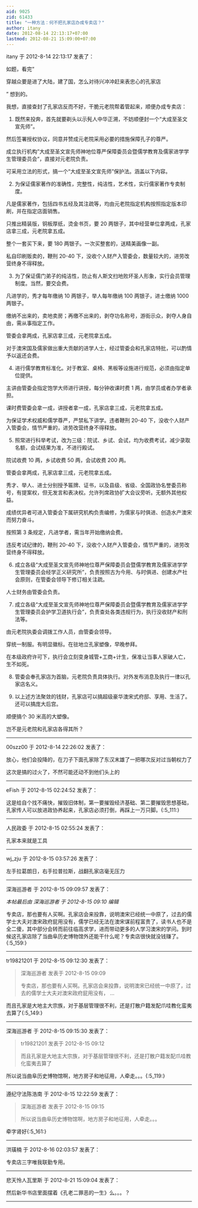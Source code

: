 ```yaml
---
aid: 9025
zid: 61433
title: "一种方法：何不把孔家店办成专卖店？"
author: itany
date: 2012-08-14 22:13:17+07:00
lastmod: 2012-08-21 15:09:00+07:00
---
```


itany 于 2012-8-14 22:13:17 发表了：

如题，看完“

穿越众要是进了大陆，建了国，怎么对待兴冲冲赶来表忠心的孔家店

” 想到的。

我想，直接查封了孔家店反而不好，干脆元老院帮着管起来，顺便办成专卖店：

1. 既然来投奔，首先就要剃头以示髡人中华正溯，不妨顺便封一个“大成至圣文宣先师”。

然后签署授权协议，同意并赞成元老院采用必要的措施保障孔子的尊严。

成立执行机构”大成至圣文宣先师神地位尊严保障委员会暨儒学教育及儒家进学学生管理委员会“，直接对元老院负责。

可采用立法的形式，搞一个“大成至圣文宣先师”保护法。涵盖以下内容。

2. 为保证儒家著作的准确性，完整性，纯洁性，艺术性，实行儒家著作专卖制度。

凡是儒家著作，包括四书五经及其注疏等，均由元老院指定机构按照指定版本印刷，并在指定店面销售。

只推出精装版，铜板厚纸，烫金书页，要 20 两银子，其中经营单位拿两成，孔家店拿三成，元老院拿五成。

整个一套买下来，要 180 两银子。一次买整套的，送精美画像一副。

私自印刷贩卖的，鞭刑 20-40 下，没收个人财产入管委会，数量较大的，进劳改营终身不得释放。

3. 为了保证儒门弟子的纯洁性，防止有人斯文扫地败坏圣人形象，实行会员管理制度。当然，要交会费。

凡进学的，秀才每年缴纳 10 两银子，举人每年缴纳 100 两银子，进士缴纳 1000 两银子。

缴纳不出来的，卖地卖房；再缴不出来的，剥夺功名称号，游街示众，剥夺人身自由，需从事指定工作。

管委会拿两成，孔家店拿三成，元老院拿五成。

对于澳宋国及儒家做出重大贡献的进学人士，经过管委会和孔家店特批，可以酌情予以返还会费。

4. 进行儒学教育标准化。对于教室、桌椅、黑板等设施进行规范，必须由指定单位提供。

主讲由管委会指定饱学大师进行讲授，每分钟收课时费 1 两，由学员或者办学者承担。

课时费管委会拿一成，讲授者拿一成，孔家店拿三成，元老院拿五成。

为保证学术权威和儒学尊严，严禁私下讲学。违者鞭刑 20-40 下，没收个人财产入管委会，情节严重的，进劳改营终身不得释放。

5. 照常进行科举考试，改为三级：院试、乡试、会试，均为收费考试，减少录取名额，会试结果为准，不进行殿试。

院试收费 10 两，乡试收费 50 两，会试收费 200 两。

管委会拿两成，孔家店拿三成，元老院拿五成。

秀才、举人、进士分别授予匾牌、证书，以及县级、省级、全国政协名誉委员称号，有提案权，但无发言和表决权。允许列席政协扩大会议旁听。无额外其他权益。

成绩优异者可进入管委会下属研究机构负责编修，为儒家与时俱进、创造水产澳宋而努力奋斗。

按照第 3 条规定，凡进学者，需当年开始缴纳会费。

违反考试纪律的，鞭刑 20-40 下，没收个人财产入管委会，情节严重的，进劳改营终身不得释放。

6. 成立各级“大成至圣文宣先师神地位尊严保障委员会暨儒学教育及儒家进学学生管理委员会经学正义研究所”，负责按照古为今用、与时俱进、创建水产社会原则，在管委会领导下修订相关注疏。

人士财务由管委会负责。

7. 成立各级“大成至圣文宣先师神地位尊严保障委员会暨儒学教育及儒家进学学生管理委员会护学卫道执行会”，负责查处各类违规行为，执行没收财产和刑法等。

由元老院执委会调拨工作人员，由管委会领导。

穿统一制服。有明显徽标。在驻地立孔家塑像，早晚参拜。

在本级政府许可下，执行会立刻变身城管+工商+计生，保准让当事人家破人亡，生不如死。

8. 管委会奉孔家店为首脑，元老院负责具体执行。对外发布消息及执行一律以孔家店名义。

9. 以上述方法聚敛的钱财，孔家店可以搞超级豪华澳宋式府邸、享用、生活了。还可以搞庞大后宫。

顺便搞个 30 米高的大塑像。

岂不是元老院和孔家店各得其所？

---

00szz00 于 2012-8-14 22:26:02 发表了：

放心，他们会投降的，在刀子下面孔家除了东汉末雄了一把哪次反对过当朝权力了

这次是搞的过火了，不然可能还动不到他们头上的

---

eFish 于 2012-8-15 02:24:52 发表了：

这是给自个找不痛快，摧毁旧体制，第一要摧毁经济基础、第二要摧毁思想基础，孔家传人可以放进政协养起来，孔家店必须打倒，再踩上一万只脚。{:5_111:}

---

人民政委 于 2012-8-15 02:55:24 发表了：

孔家本来就是工具

---

wj_zju 于 2012-8-15 03:57:26 发表了：

左手拉葛朗日，右手拉普拉斯，战翻孔家店毫无压力

---

深海巡游者 于 2012-8-15 09:09:57 发表了：

_本帖最后由 深海巡游者 于 2012-8-15 09:10 编辑_

专卖店，那也要有人买啊。孔家店会来投靠，说明澳宋已经统一中原了，过去的儒学士大夫对澳宋政府屁用没有，儒学已经无法在澳宋谋前程富贵了，读书人也不是全二傻，其中部分会转而前往临高求学，进而带动更多的人学习澳宋的学问。到时候这孔家店除了当曲阜历史博物馆外还能干什么呢？专卖店很快就没钱赚了。{:5_159:}

---

tr19821201 于 2012-8-15 09:12:30 发表了：

> 深海巡游者 发表于 2012-8-15 09:09
>
> 专卖店，那也要有人买啊。孔家店会来投靠，说明澳宋已经统一中原了，过去的儒学士大夫对澳宋政府屁用没有， ...

而且孔家是大地主大宗族，对于基层管理很不利，还是打散户籍发配爪哇教化蛮夷去算了{:5_149:}

---

深海巡游者 于 2012-8-15 09:15:30 发表了：

> tr19821201 发表于 2012-8-15 09:12
>
> 而且孔家是大地主大宗族，对于基层管理很不利，还是打散户籍发配爪哇教化蛮夷去算了

所以说当曲阜历史博物馆啊，地方房子和地征用，人牵走。。。{:5_119:}

---

遵纪守法陈浩南 于 2012-8-15 12:22:59 发表了：

> 深海巡游者 发表于 2012-8-15 09:15
>
> 所以说当曲阜历史博物馆啊，地方房子和地征用，人牵走。。。

牵字肾好{:5_161:}

---

洪璜楠 于 2012-8-16 02:03:57 发表了：

专卖店三字唯我联勤专用。

---

悲天怜人瓦里斯 于 2012-8-21 15:09:04 发表了：

然后新华书店里面摆着《孔老二罪恶的一生》么。。。？

---
